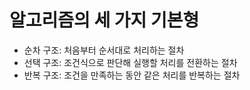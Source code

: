 # 알고리즘의 세 가지 기본형
* 순차 구조: 처음부터 순서대로 처리하는 절차
* 선택 구조: 조건식으로 판단해 실행할 처리를 전환하는 절차
* 반복 구조: 조건을 만족하는 동안 같은 처리를 반복하는 절차

